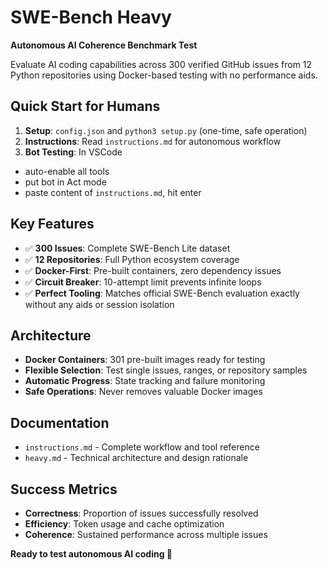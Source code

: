 # SWE-Bench Heavy

**Autonomous AI Coherence Benchmark Test**

Evaluate AI coding capabilities across 300 verified GitHub issues from 12 Python repositories using Docker-based testing with no performance aids.

## Quick Start for Humans

1. **Setup**: `config.json` and `python3 setup.py` (one-time, safe operation)
2. **Instructions**: Read `instructions.md` for autonomous workflow
3. **Bot Testing**: In VSCode 
- auto-enable all tools
- put bot in Act mode
- paste content of `instructions.md`, hit enter

## Key Features

- ✅ **300 Issues**: Complete SWE-Bench Lite dataset
- ✅ **12 Repositories**: Full Python ecosystem coverage  
- ✅ **Docker-First**: Pre-built containers, zero dependency issues
- ✅ **Circuit Breaker**: 10-attempt limit prevents infinite loops
- ✅ **Perfect Tooling**: Matches official SWE-Bench evaluation exactly without any aids or session isolation

## Architecture

- **Docker Containers**: 301 pre-built images ready for testing
- **Flexible Selection**: Test single issues, ranges, or repository samples
- **Automatic Progress**: State tracking and failure monitoring
- **Safe Operations**: Never removes valuable Docker images

## Documentation

- `instructions.md` - Complete workflow and tool reference
- `heavy.md` - Technical architecture and design rationale

## Success Metrics

- **Correctness**: Proportion of issues successfully resolved
- **Efficiency**: Token usage and cache optimization
- **Coherence**: Sustained performance across multiple issues

**Ready to test autonomous AI coding 🎯**
